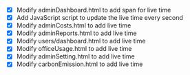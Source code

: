 - [x] Modify adminDashboard.html to add span for live time
- [x] Add JavaScript script to update the live time every second
- [x] Modify adminCosts.html to add live time
- [x] Modify adminReports.html to add live time
- [x] Modify users/dashboard.html to add live time
- [x] Modify officeUsage.html to add live time
- [x] Modify adminSetting.html to add live time
- [x] Modify carbonEmission.html to add live time
